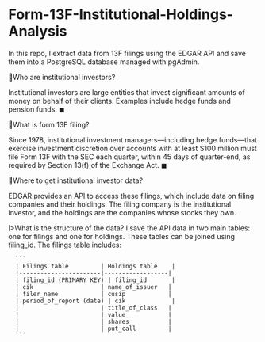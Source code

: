 # Form-13F-Institutional-Holdings-Analysis

In this repo, I extract data from 13F filings using the EDGAR API and save them into a PostgreSQL database managed with pgAdmin.

📏Who are institutional investors?

Institutional investors are large entities that invest significant amounts of money on behalf of their clients. 
Examples include hedge funds and pension funds. ◼

📏What is form 13F filing? 

 Since 1978, institutional investment managers—including hedge funds—that exercise investment discretion over accounts with at least $100 million must file Form 13F with the SEC each quarter, within 45 days of quarter-end, as required by Section 13(f) of the Exchange Act. ◼

📏Where to get institutional investor data?

EDGAR provides an API to access these filings, which include data on filing companies and their holdings. The filing company is the institutional investor, and the holdings are the companies whose stocks they own.

▷What is the structure of the data? 
      I save the API data in two main tables: one for filings and one for holdings. These tables can be joined using filing_id.
      The filings table includes: 

      
      ```
      | Filings table         | Holdings table    |
      |-----------------------|------------------|
      | filing_id (PRIMARY KEY) | filing_id       |
      | cik                   | name_of_issuer   |
      | filer_name            | cusip            |
      | period_of_report (date) | cik             |
      |                       | title_of_class   |
      |                       | value            |
      |                       | shares           |
      |                       | put_call         |
      ```
